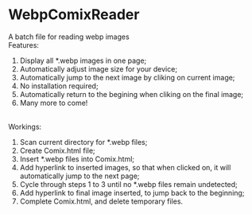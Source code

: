# WebpComixReader
A batch file for reading webp images <br/>
Features:
<ol>
  <li>Display all *.webp images in one page;</li>
  <li>Automatically adjust image size for your device;</li>
  <li>Automatically jump to the next image by cliking on current image;</li>
  <li>No installation required;</li>
  <li>Automatically return to the begining when cliking on the final image;</li>
  <li>Many more to come!</li>
</ol>
<br/>
Workings:
<ol>
  <li>Scan current directory for *.webp files;</li>
  <li>Create Comix.html file;</li>
  <li>Insert *.webp files into Comix.html;</li>
  <li>Add hyperlink to inserted images, so that when clicked on, it will automatically jump to the next page;</li>
  <li>Cycle through steps 1 to 3 until no *.webp files remain undetected;</li>
  <li>Add hyperlink to final image inserted, to jump back to the beginning;</li>
  <li>Complete Comix.html, and delete temporary files.</li>
</ol>
